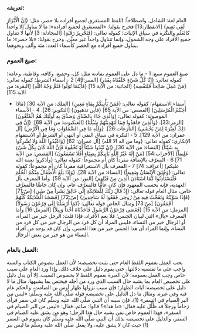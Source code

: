 ### تعريفه:
العام لغة: الشامل.
واصطلاحاً: اللفظ المستغرق لجميع أفراده بلا حصر، مثل: {إِنَّ الْأَبْرَارَ لَفِي نَعِيمٍ} [الانفطار:13]
فخرج بقولنا: «المستغرق لجميع أفراده»؛ ما لا يتناول إلا واحداً كالعَلَم والنكرة في سياق الإثبات؛ كقوله تعالى: {فَتَحْرِيرُ رَقَبَةٍ} [المجادلة: 3] لأنها لا تتناول جميع الأفراد على وجه الشمول، وإنما تتناول واحداً غير معيَّن.
وخرج بقولنا: «بلا حصر»؛ ما يتناول جميع أفراده مع الحصر كأسماء العدد: مئة وألف ونحوهما.

### صيغ العموم:
صيغ العموم سبع:
1 - ما دل على العموم بمادته مثل: كل، وجميع، وكافة، وقاطبة، وعامة؛ كقوله تعالى: {إِنَّا كُلَّ شَيْءٍ خَلَقْنَاهُ بِقَدَرٍ} [القمر:49]
2 - أسماء الشرط؛ كقوله تعالى: {مَنْ عَمِلَ صَالِحاً فَلِنَفْسِه} [الجاثية: من الآية 15] {فَأَيْنَمَا تُوَلُّوا فَثَمَّ وَجْهُ اللَّهِ} [البقرة: من الآية 115]
- أسماء الاستفهام؛ كقوله تعالى: {فَمَنْ يَأْتِيكُمْ بِمَاءٍ مَعِينٍ} [الملك: من الآية 30] {مَاذَا أَجَبْتُمُ الْمُرْسَلِينَ} [القصص: من الآية 65] {فأين تذهبون} [التكوير: 26].
4 - الأسماء الموصولة؛ كقوله تعالى: {وَالَّذِي جَاءَ بِالصِّدْقِ وَصَدَّقَ بِهِ أُولَئِكَ هُمُ الْمُتَّقُونَ} [الزمر:33].
{وَالَّذِينَ جَاهَدُوا فِينَا لَنَهْدِيَنَّهُمْ سُبُلَنَا} [العنكبوت: من الآية 69]. {إِنَّ فِي ذَلِكَ لَعِبْرَةً لِمَنْ يَخْشَى} [النازعات:26]. {وَلِلَّهِ مَا فِي السَّمَاوَاتِ وَمَا فِي الْأَرْض} [آل عمران: من الآية 129].
5 - النكرة في سياق النفي أو النهي أو الشرط أو الاستفهام الإنكاري؛ كقوله تعالى: {وما من اله الا الله} [آل عمران: 62] {وَاعْبُدُوا اللَّهَ وَلا تُشْرِكُوا بِهِ شَيْئاً} [النساء: من الآية 36]. {إِنْ تُبْدُوا شَيْئاً أَوْ تُخْفُوهُ فَإِنَّ اللَّهَ كَانَ بِكُلِّ شَيْءٍ عَلِيماً} [الأحزاب:54] {مَنْ إِلَهٌ غَيْرُ اللَّهِ يَأْتِيكُمْ بِضِيَاءٍ أَفَلا تَسْمَعُونَ} [القصص: من الآية 71]
6 - المعرّف بالإضافة مفرداً كان أم مجموعاً؛ كقوله تعالى: {وأذكروا نعمة الله عليكم} [أعراف: 74]
7 - المعرف بأل الاستغراقية مفرداً كان أم مجموعاً؛ كقوله تعالى: {وَخُلِقَ الْإِنْسَانُ ضَعِيفاً} [النساء: من الآية 28]. {وَإِذَا بَلَغَ الْأَطْفَالُ مِنْكُمُ الْحُلُمَ فَلْيَسْتَأْذِنُوا كَمَا اسْتَأْذَنَ الَّذِينَ مِنْ قَبْلِهِم} [النور: من الآية 59].
وأما المعرف بأل العهدية، فإنه بحسب المعهود فإن كان عامًّا فالمعرَّف عام، وإن كان خاصًّا فالمعرَّف خاص، مثال العام قوله تعالى: {إِذْ قَالَ رَبُّكَ لِلْمَلائِكَةِ إِنِّي خَالِقٌ بَشَراً مِنْ طِينٍ} [صّ:71] {فَإِذَا سَوَّيْتُهُ وَنَفَخْتُ فِيهِ مِنْ رُوحِي فَقَعُوا لَهُ سَاجِدِينَ} [صّ:72] {فَسَجَدَ الْمَلائِكَةُ كُلُّهُمْ أَجْمَعُونَ} [صّ:73] ومثال الخاص قوله تعالى: {كَمَا أَرْسَلْنَا إِلَى فِرْعَوْنَ رَسُولاً} [المزمل: من الآية 15] {فَعَصَى فِرْعَوْنُ الرَّسُولَ فَأَخَذْنَاهُ أَخْذاً وَبِيلاً} [المزمل:16]
وأما المعرف «بأل» التي لبيان الجنس؛ فلا يعم الأفراد، فإذا قلت: الرجل خير من المرأة، أو الرجال خير من النساء، فليس المراد أن كل فرد من الرجال خير من كل فرد من النساء، وإنما المراد أن هذا الجنس خير من هذا الجنس، وإن كان قد يوجد من أفراد النساء من هو خير من بعض الرجال.
 
### العمل بالعام:
يجب العمل بعموم اللفظ العام حتى يثبت تخصيصه؛ لأن العمل بنصوص الكتاب والسنة واجب على ما تقتضيه دلالتها، حتى يقوم دليل على خلاف ذلك.
وإذا ورد العام على سبب خاص وجب العمل بعمومه؛ لأن العبرة بعموم اللفظ لا بخصوص السبب، إلا أن يدل دليل على تخصيص العام بما يشبه حال السبب الذي ورد من أجله فيختص بما يشبهها.
مثال ما لا دليل على تخصيصه: آيات الظهار؛ فإن سبب نزولها ظهار أوس بن الصامت، والحكم عام فيه وفي غيره.
ومثال ما دل الدليل على تخصيصه قوله صلّى الله عليه وسلّم: «ليس من البر الصيام في السفر» (1)، فإن سببه أن النبي صلّى الله عليه وسلّم كان في سفر فرأى زحاماً ورجلاً قد ظُلِّل عليه فقال: «ما هذا»؟ قالوا: صائم. فقال: «ليس من البر الصيام في السفر»، فهذا العموم خاص بمن يشبه حال هذا الرجل؛ وهو من يشق عليه الصيام في السفر، والدليل على تخصيصه بذلك أن النبي صلّى الله عليه وسلّم كان يصوم في السفر (1) حيث كان لا يشق عليه، ولا يفعل صلّى الله عليه وسلّم ما ليس ببر